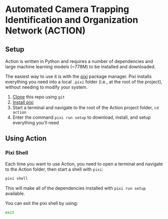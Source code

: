 # Automated Camera Trapping Identification and Organization Network (ACTION)

## Setup

Action is written in Python and requires a number of dependencies and large machine learning models (~778M) to be installed and downloaded.

The easiest way to use it is with the [pixi](https://prefix.dev/docs/pixi/overview) package manager.  Pixi installs everything you need into a local `.pixi` folder (i.e., at the root of the project), without needing to modify your system.

1. [Clone](https://github.com/humphrem/action.git) this repo using `git`
2. [Install pixi](https://prefix.dev/docs/pixi/overview#installation)
3. Start a terminal and navigate to the root of the Action project folder, `cd action`
4. Enter the command `pixi run setup` to download, install, and setup everything you'll need

## Using Action

### Pixi Shell

Each time you want to use Action, you need to open a terminal and navigate to the Action folder, then start a shell with `pixi`:

```sh
pixi shell
```

This will make all of the dependencies installed with `pixi run setup` available.

You can exit the pixi shell by using:

```sh
exit
```
